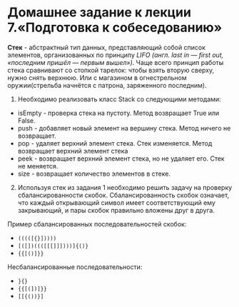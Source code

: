 # Домашнее задание к лекции 7.«Подготовка к собеседованию»

**Стек** - абстрактный тип данных, представляющий собой список элементов, организованных по принципу *LIFO (англ. last in — first out, «последним пришёл — первым вышел»)*. Чаще всего принцип работы стека сравнивают со стопкой тарелок: чтобы взять вторую сверху, нужно снять верхнюю. Или с магазином в огнестрельном оружии(стрельба начнётся с патрона, заряженного последним).

1. Необходимо реализовать класс Stack со следующими методами:

- isEmpty - проверка стека на пустоту. Метод возвращает True или False.
- push - добавляет новый элемент на вершину стека. Метод ничего не возвращает.
- pop - удаляет верхний элемент стека. Стек изменяется. Метод возвращает верхний элемент стека
- peek - возвращает верхний элемент стека, но не удаляет его. Стек не меняется.
- size - возвращает количество элементов в стеке.

2. Используя стек из задания 1 необходимо решить задачу на проверку сбалансированности скобок. Сбалансированность скобок означает, что каждый открывающий символ имеет соответствующий ему закрывающий, и пары скобок правильно вложены друг в друга.

Пример сбалансированных последовательностей скобок:

- ```(((([{}]))))```
- ```[([])((([[[]]])))]{()}```
- ```{{[()]}}```

Несбалансированные последовательности:

- ```}{}```
- ```{{[(])]}}```
- ```[[{())}]```
